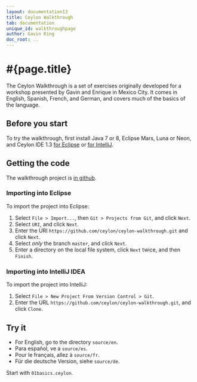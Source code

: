 ```yaml
---
layout: documentation13
title: Ceylon Walkthrough
tab: documentation
unique_id: walkthroughpage
author: Gavin King
doc_root: ..
---
```

# #{page.title}

The Ceylon Walkthrough is a set of exercises originally developed 
for a workshop presented by Gavin and Enrique in Mexico City. It 
comes in English, Spanish, French, and German, and covers much of 
the basics of the language.

## Before you start

To try the walkthrough, first install Java 7 or 8, Eclipse Mars, Luna 
or Neon, and Ceylon IDE 1.3 [for Eclipse](../ide/eclipse/install) or
[for IntelliJ](../ide/intellij/install).

## Getting the code

The walkthrough project is 
[in github](https://github.com/ceylon/ceylon-walkthrough).

### Importing into Eclipse

To import the project into Eclipse:

1. Select `File > Import...`, then `Git > Projects from Git`, and 
   click `Next`.
2. Select `URI`, and click `Next`.
3. Enter the URI `https://github.com/ceylon/ceylon-walkthrough.git` 
   and click `Next`.
4. Select _only_ the branch `master`, and click `Next`.
5. Enter a directory on the local file system, click `Next` twice, 
   and then `Finish`.

### Importing into IntelliJ IDEA

To import the project into IntelliJ:

1. Select `File > New Project From Version Control > Git`.
2. Enter the URL `https://github.com/ceylon/ceylon-walkthrough.git`,
   and click `Clone`.

## Try it

* For English, go to the directory `source/en`.
* Para español, ve a `source/es`.
* Pour le français, allez à `source/fr`.
* Für die deutsche Version, siehe `source/de`.

Start with `01basics.ceylon`.
 
